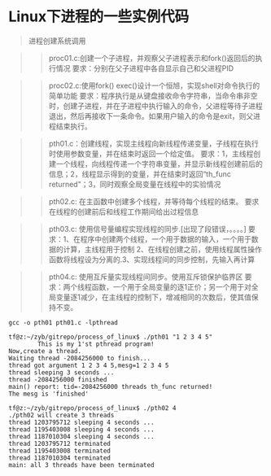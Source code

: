 # Linux下进程的一些实例代码

> 进程创建系统调用

> > proc01.c:创建一个子进程，并观察父子进程表示和fork()返回后的执行情况
> > 要求：分别在父子进程中各自显示自己和父进程PID

> > proc02.c:使用fork() exec()设计一个恒旭，实现shell对命令执行的简单功能
> > 要求：程序执行是从键盘接收命令字符串，当命令串非空时，创建子进程，并在子进程中执行输入的命令，父进程等待子进程退出，然后再接收下一条命令。如果用户输入的命令是exit，则父进程结束执行。

> > pth01.c：创建线程，实现主线程向新线程传递变量，子线程在执行时使用参数变量，并在结束时返回一个给定值。
> > 要求：1，主线程创建一个线程，向线程传递一个字符串变量，并显示新线程创建前后的信息；2，线程显示得到的变量，并在结束时返回“th_func returned"；3，同时观察全局变量在线程中的实验情况

> > pth02.c: 在主函数中创建多个线程，并等待每个线程的结束。
> > 要求在线程的创建前后和线程工作期间给出过程信息

> > pth03.c: 使用信号量编程实现线程的同步.[出现了段错误，。。。。] 
> > 要求：1、在程序中创建两个线程，一个用于数据的输入，一个用于数据的计算，主线程用于控制 2、在线程创建之前，使用线程属性操作函数将线程设为分离的.3、实现线程间的同步控制，先输入再计算

> > pth04.c: 使用互斥量实现线程间同步。使用互斥锁保护临界区
> > 要求：两个线程函数，一个用于全局变量的逐1正价；另一个用于对全局变量逐1减少，在主线程的控制下，增减相同的次数后，使其值保持不变。
```
gcc -o pth01 pth01.c -lpthread

tf@z:~/zyb/gitrepo/process_of_linux$ ./pth01 "1 2 3 4 5"
		This is my 1'st pthread program!
Now,create a thread.
Waiting thread -2084256000 to finish...
thread got argument 1 2 3 4 5,mesg=1 2 3 4 5
thread sleeping 3 seconds ...
thread -2084256000 finished
main() report: tid=-2084256000 threads th_func returned!
The mesg is 'finished'

tf@z:~/zyb/gitrepo/process_of_linux$ ./pth02 4
./pth02 will create 3 threads
thread 1203795712 sleeping 4 seconds ...
thread 1195403008 sleeping 4 seconds ...
thread 1187010304 sleeping 4 seconds ...
thread 1203795712 terminated
thread 1195403008 terminated
thread 1187010304 terminated
main: all 3 threads have been terminated

```
